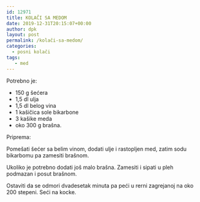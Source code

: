 ```yaml
---
id: 12971
title: KOLAČI SA MEDOM
date: 2019-12-31T20:15:07+00:00
author: dpk
layout: post
permalink: /kolači-sa-medom/
categories:
  - posni kolači
tags:
   - med
---
```

Potrebno je:
 
* 150 g šećera
* 1,5 dl ulja
* 1,5 dl belog vina
* 1 kašičica sole bikarbone
* 3 kašike meda
* oko 300 g brašna.

Priprema:

Pomešati šećer sa belim vinom, dodati ulje i rastopljen med, zatim sodu bikarbomu pa zamesiti brašnom.

Ukoliko je potrebno dodati još malo brašna. Zamesiti i sipati u pleh podmazan i posut brašnom. 

Ostaviti da se odmori dvadesetak minuta pa peći u rerni zagrejanoj na oko 200 stepeni. Seći na kocke.